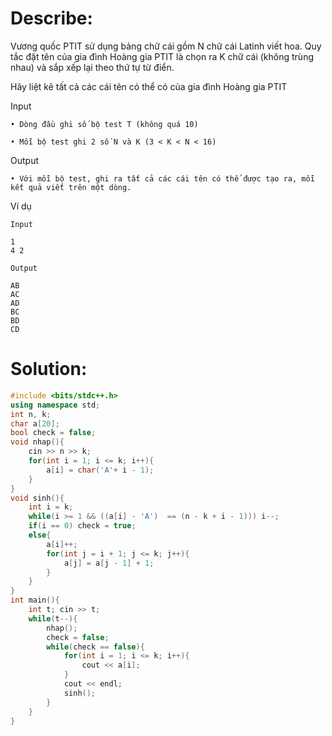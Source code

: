 # Describe:

Vương quốc PTIT sử dụng bảng chữ cái gồm N chữ cái Latinh viết hoa. Quy tắc đặt tên của gia đình Hoàng gia  PTIT là chọn ra K chữ cái (không trùng nhau) và sắp xếp lại theo thứ tự từ điển.

Hãy liệt kê tất cả các cái tên có thể có của gia đình Hoàng gia PTIT

Input

    • Dòng đầu ghi số bộ test T (không quá 10)

    • Mỗi bộ test ghi 2 số N và K (3 < K < N < 16)

Output

    • Với mỗi bộ test, ghi ra tất cả các cái tên có thể được tạo ra, mỗi kết quả viết trên một dòng.

Ví dụ

```text
Input

1
4 2
```

```text
Output

AB
AC
AD
BC
BD
CD
```

# Solution:

```C++
#include <bits/stdc++.h>
using namespace std;
int n, k;
char a[20];
bool check = false;
void nhap(){
    cin >> n >> k;
    for(int i = 1; i <= k; i++){
        a[i] = char('A'+ i - 1);
    }
}
void sinh(){
    int i = k;
    while(i >= 1 && ((a[i] - 'A')  == (n - k + i - 1))) i--;
    if(i == 0) check = true;
    else{
        a[i]++;
        for(int j = i + 1; j <= k; j++){
            a[j] = a[j - 1] + 1;
        }
    }
}
int main(){
    int t; cin >> t;
    while(t--){
        nhap();
        check = false;
        while(check == false){
            for(int i = 1; i <= k; i++){
                cout << a[i];
            }
            cout << endl;
            sinh();
        }
    }
}
```